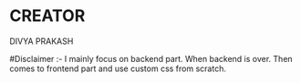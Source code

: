 # CREATOR
DIVYA PRAKASH

#Disclaimer :- I mainly focus on backend part. When backend is over. Then comes to frontend part and use custom css from scratch.
